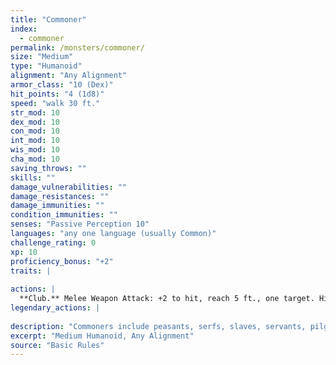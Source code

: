 ```yaml
---
title: "Commoner"
index:
  - commoner
permalink: /monsters/commoner/
size: "Medium"
type: "Humanoid"
alignment: "Any Alignment"
armor_class: "10 (Dex)"
hit_points: "4 (1d8)"
speed: "walk 30 ft."
str_mod: 10
dex_mod: 10
con_mod: 10
int_mod: 10
wis_mod: 10
cha_mod: 10
saving_throws: ""
skills: ""
damage_vulnerabilities: ""
damage_resistances: ""
damage_immunities: ""
condition_immunities: ""
senses: "Passive Perception 10"
languages: "any one language (usually Common)"
challenge_rating: 0
xp: 10
proficiency_bonus: "+2"
traits: |
  
actions: |
  **Club.** Melee Weapon Attack: +2 to hit, reach 5 ft., one target. Hit: 2 (1d4) bludgeoning damage.  
legendary_actions: |
  
description: "Commoners include peasants, serfs, slaves, servants, pilgrims, merchants, artisans, and hermits."
excerpt: "Medium Humanoid, Any Alignment"
source: "Basic Rules"
---
```

